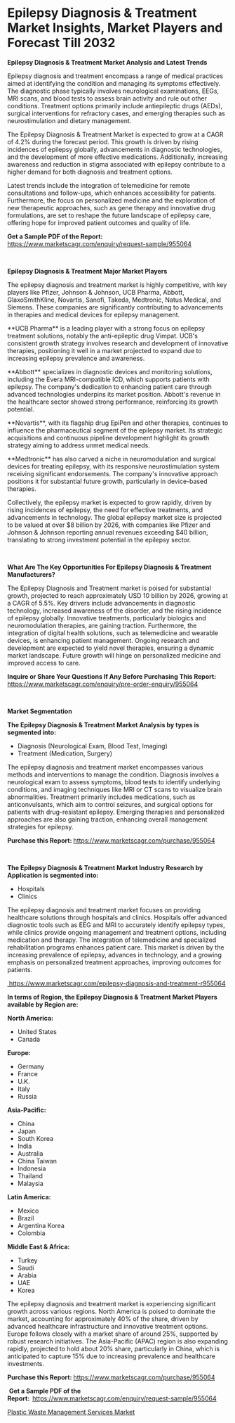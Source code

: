 <p><h1>Epilepsy Diagnosis & Treatment Market Insights, Market Players and Forecast Till 2032</h1></p><p><strong>Epilepsy Diagnosis & Treatment Market Analysis and Latest Trends</strong></p>
<p><p>Epilepsy diagnosis and treatment encompass a range of medical practices aimed at identifying the condition and managing its symptoms effectively. The diagnostic phase typically involves neurological examinations, EEGs, MRI scans, and blood tests to assess brain activity and rule out other conditions. Treatment options primarily include antiepileptic drugs (AEDs), surgical interventions for refractory cases, and emerging therapies such as neurostimulation and dietary management.</p><p>The Epilepsy Diagnosis & Treatment Market is expected to grow at a CAGR of 4.2% during the forecast period. This growth is driven by rising incidences of epilepsy globally, advancements in diagnostic technologies, and the development of more effective medications. Additionally, increasing awareness and reduction in stigma associated with epilepsy contribute to a higher demand for both diagnosis and treatment options.</p><p>Latest trends include the integration of telemedicine for remote consultations and follow-ups, which enhances accessibility for patients. Furthermore, the focus on personalized medicine and the exploration of new therapeutic approaches, such as gene therapy and innovative drug formulations, are set to reshape the future landscape of epilepsy care, offering hope for improved patient outcomes and quality of life.</p></p>
<p><strong>Get a Sample PDF of the Report:&nbsp;</strong> <a href="https://www.marketscagr.com/enquiry/request-sample/955064?utm_campaign=2031&utm_medium=2&utm_source=Github&utm_content=ia&utm_term=07032025&utm_id=epilepsy-diagnosis-treatment">https://www.marketscagr.com/enquiry/request-sample/955064</a></p>
<p>&nbsp;</p>
<p><strong>Epilepsy Diagnosis & Treatment Major Market Players</strong></p>
<p><p>The epilepsy diagnosis and treatment market is highly competitive, with key players like Pfizer, Johnson & Johnson, UCB Pharma, Abbott, GlaxoSmithKline, Novartis, Sanofi, Takeda, Medtronic, Natus Medical, and Siemens. These companies are significantly contributing to advancements in therapies and medical devices for epilepsy management.</p><p>**UCB Pharma** is a leading player with a strong focus on epilepsy treatment solutions, notably the anti-epileptic drug Vimpat. UCB's consistent growth strategy involves research and development of innovative therapies, positioning it well in a market projected to expand due to increasing epilepsy prevalence and awareness.</p><p>**Abbott** specializes in diagnostic devices and monitoring solutions, including the Evera MRI-compatible ICD, which supports patients with epilepsy. The company's dedication to enhancing patient care through advanced technologies underpins its market position. Abbott's revenue in the healthcare sector showed strong performance, reinforcing its growth potential.</p><p>**Novartis**, with its flagship drug EpiPen and other therapies, continues to influence the pharmaceutical segment of the epilepsy market. Its strategic acquisitions and continuous pipeline development highlight its growth strategy aiming to address unmet medical needs.</p><p>**Medtronic** has also carved a niche in neuromodulation and surgical devices for treating epilepsy, with its responsive neurostimulation system receiving significant endorsements. The company's innovative approach positions it for substantial future growth, particularly in device-based therapies.</p><p>Collectively, the epilepsy market is expected to grow rapidly, driven by rising incidences of epilepsy, the need for effective treatments, and advancements in technology. The global epilepsy market size is projected to be valued at over $8 billion by 2026, with companies like Pfizer and Johnson & Johnson reporting annual revenues exceeding $40 billion, translating to strong investment potential in the epilepsy sector.</p></p>
<p>&nbsp;</p>
<p><strong>What Are The Key Opportunities For Epilepsy Diagnosis & Treatment Manufacturers?</strong></p>
<p><p>The Epilepsy Diagnosis and Treatment market is poised for substantial growth, projected to reach approximately USD 10 billion by 2026, growing at a CAGR of 5.5%. Key drivers include advancements in diagnostic technology, increased awareness of the disorder, and the rising incidence of epilepsy globally. Innovative treatments, particularly biologics and neuromodulation therapies, are gaining traction. Furthermore, the integration of digital health solutions, such as telemedicine and wearable devices, is enhancing patient management. Ongoing research and development are expected to yield novel therapies, ensuring a dynamic market landscape. Future growth will hinge on personalized medicine and improved access to care.</p></p>
<p><strong>Inquire or Share Your Questions If Any Before Purchasing This Report:</strong> <a href="https://www.marketscagr.com/enquiry/pre-order-enquiry/955064?utm_campaign=2031&utm_medium=2&utm_source=Github&utm_content=ia&utm_term=07032025&utm_id=epilepsy-diagnosis-treatment">https://www.marketscagr.com/enquiry/pre-order-enquiry/955064</a></p>
<p>&nbsp;</p>
<p><strong>Market Segmentation</strong></p>
<p><strong>The Epilepsy Diagnosis & Treatment Market Analysis by types is segmented into:</strong></p>
<p><ul><li>Diagnosis (Neurological Exam, Blood Test, Imaging)</li><li>Treatment (Medication, Surgery)</li></ul></p>
<p><p>The epilepsy diagnosis and treatment market encompasses various methods and interventions to manage the condition. Diagnosis involves a neurological exam to assess symptoms, blood tests to identify underlying conditions, and imaging techniques like MRI or CT scans to visualize brain abnormalities. Treatment primarily includes medications, such as anticonvulsants, which aim to control seizures, and surgical options for patients with drug-resistant epilepsy. Emerging therapies and personalized approaches are also gaining traction, enhancing overall management strategies for epilepsy.</p></p>
<p><strong>Purchase this Report:&nbsp;</strong><a href="https://www.marketscagr.com/purchase/955064?utm_campaign=2031&utm_medium=2&utm_source=Github&utm_content=ia&utm_term=07032025&utm_id=epilepsy-diagnosis-treatment">https://www.marketscagr.com/purchase/955064</a></p>
<p>&nbsp;</p>
<p><strong>The Epilepsy Diagnosis & Treatment Market Industry Research by Application is segmented into:</strong></p>
<p><ul><li>Hospitals</li><li>Clinics</li></ul></p>
<p><p>The epilepsy diagnosis and treatment market focuses on providing healthcare solutions through hospitals and clinics. Hospitals offer advanced diagnostic tools such as EEG and MRI to accurately identify epilepsy types, while clinics provide ongoing management and treatment options, including medication and therapy. The integration of telemedicine and specialized rehabilitation programs enhances patient care. This market is driven by the increasing prevalence of epilepsy, advances in technology, and a growing emphasis on personalized treatment approaches, improving outcomes for patients.</p></p>
<p><a href="https://www.marketscagr.com/epilepsy-diagnosis-and-treatment-r955064?utm_campaign=2031&utm_medium=2&utm_source=Github&utm_content=ia&utm_term=07032025&utm_id=epilepsy-diagnosis-treatment">&nbsp;https://www.marketscagr.com/epilepsy-diagnosis-and-treatment-r955064</a></p>
<p><strong>In terms of Region, the Epilepsy Diagnosis & Treatment Market Players available by Region are:</strong></p>
<p>
    <p> <strong> North America: </strong>
        <ul>
            <li>United States</li>
            <li>Canada</li>
        </ul>
        </p> 
    <p> <strong> Europe: </strong>
        <ul>
            <li>Germany</li>
            <li>France</li>
            <li>U.K.</li>
            <li>Italy</li>
            <li>Russia</li>
        </ul>
        </p> 
    <p> <strong> Asia-Pacific: </strong>
        <ul>
            <li>China</li>
            <li>Japan</li>
            <li>South Korea</li>
            <li>India</li>
            <li>Australia</li>
            <li>China Taiwan</li>
            <li>Indonesia</li>
            <li>Thailand</li>
            <li>Malaysia</li>
        </ul>
        </p> 
    <p> <strong> Latin America: </strong>
        <ul>
            <li>Mexico</li>
            <li>Brazil</li>
            <li>Argentina Korea</li>
            <li>Colombia</li>
        </ul>
        </p> 
    <p> <strong> Middle East & Africa: </strong>
        <ul>
            <li>Turkey</li>
            <li>Saudi</li>
            <li>Arabia</li>
            <li>UAE</li>
            <li>Korea</li>
        </ul>
    </p>
    </p>
<p><p>The epilepsy diagnosis and treatment market is experiencing significant growth across various regions. North America is poised to dominate the market, accounting for approximately 40% of the share, driven by advanced healthcare infrastructure and innovative treatment options. Europe follows closely with a market share of around 25%, supported by robust research initiatives. The Asia-Pacific (APAC) region is also expanding rapidly, projected to hold about 20% share, particularly in China, which is anticipated to capture 15% due to increasing prevalence and healthcare investments.</p></p>
<p><strong>Purchase this Report: </strong><a href="https://www.marketscagr.com/purchase/955064?utm_campaign=2031&utm_medium=2&utm_source=Github&utm_content=ia&utm_term=07032025&utm_id=epilepsy-diagnosis-treatment">https://www.marketscagr.com/purchase/955064</a></p>
<p>&nbsp;<strong>Get a Sample PDF of the Report:&nbsp;&nbsp;</strong><a href="https://www.marketscagr.com/enquiry/request-sample/955064?utm_campaign=2031&utm_medium=2&utm_source=Github&utm_content=ia&utm_term=07032025&utm_id=epilepsy-diagnosis-treatment">https://www.marketscagr.com/enquiry/request-sample/955064</a></p>
<p><strong></strong></p>
<p><p><a href="https://github.com/wileonie19657/Market-Research-Report-List-1/blob/main/plastic-waste-management-services-market.md?utm_campaign=2031&utm_medium=2&utm_source=Github&utm_content=ia&utm_term=07032025&utm_id=epilepsy-diagnosis-treatment">Plastic Waste Management Services Market</a></p></p>